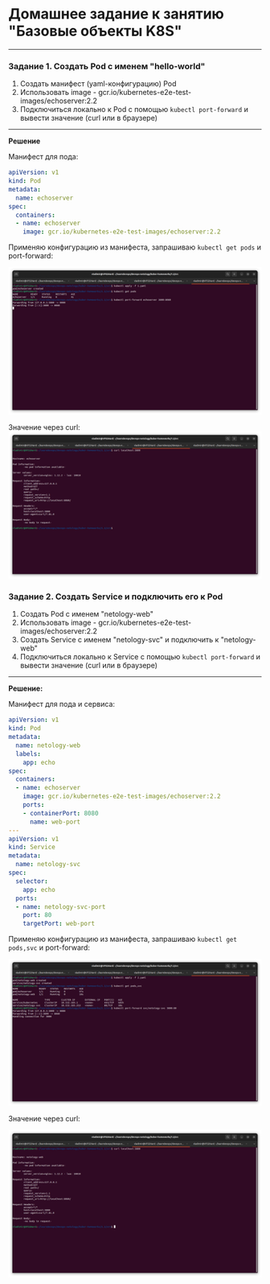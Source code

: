 # Домашнее задание к занятию "Базовые объекты K8S"


------

### Задание 1. Создать Pod с именем "hello-world"

1. Создать манифест (yaml-конфигурацию) Pod
2. Использовать image - gcr.io/kubernetes-e2e-test-images/echoserver:2.2
3. Подключиться локально к Pod с помощью `kubectl port-forward` и вывести значение (curl или в браузере)

------

**Решение**

Манифест для пода:

```yaml
apiVersion: v1
kind: Pod
metadata:
  name: echoserver
spec:
  containers:
  - name: echoserver
    image: gcr.io/kubernetes-e2e-test-images/echoserver:2.2
```

Применяю конфигурацию из манифеста, запрашиваю `kubectl get pods` и port-forward:

![1.png](img%2F1.png)

Значение через curl:
![1-1.png](img%2F1-1.png)

### Задание 2. Создать Service и подключить его к Pod

1. Создать Pod с именем "netology-web"
2. Использовать image - gcr.io/kubernetes-e2e-test-images/echoserver:2.2
3. Создать Service с именем "netology-svc" и подключить к "netology-web"
4. Подключиться локально к Service с помощью `kubectl port-forward` и вывести значение (curl или в браузере)

------

**Решение:**

Манифест для пода и сервиса:

```yaml
apiVersion: v1
kind: Pod
metadata:
  name: netology-web
  labels:
    app: echo
spec:
  containers:
  - name: echoserver
    image: gcr.io/kubernetes-e2e-test-images/echoserver:2.2
    ports:
    - containerPort: 8080
      name: web-port
---
apiVersion: v1
kind: Service
metadata:
  name: netology-svc
spec:
  selector:
    app: echo
  ports:
  - name: netology-svc-port
    port: 80
    targetPort: web-port
```

Применяю конфигурацию из манифеста, запрашиваю `kubectl get pods,svc` и port-forward:

![2.png](img%2F2.png)

Значение через curl:

![2-1.png](img%2F2-1.png)
